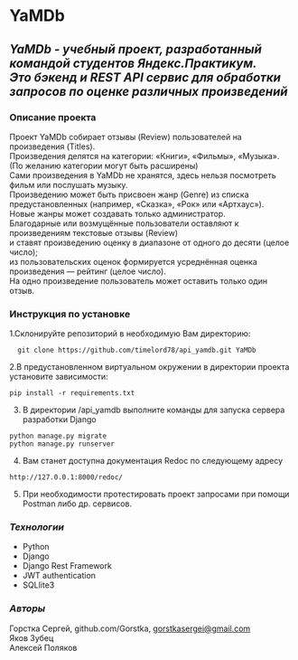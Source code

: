 YaMDb
=====
*YaMDb - учебный проект, разработанный командой студентов Яндекс.Практикум.</br>
Это бэкенд и REST API сервис  для обработки запросов по оценке различных произведений*
------------------------------------
### Описание проекта
Проект YaMDb собирает отзывы (Review) пользователей на произведения (Titles). </br>
Произведения делятся на категории: «Книги», «Фильмы», «Музыка». </br> 
(По желанию категории могут быть расширены) </br>
Сами произведения в YaMDb не хранятся, здесь нельзя посмотреть фильм или послушать музыку. </br>
Произведению может быть присвоен жанр (Genre) из списка предустановленных (например, «Сказка», «Рок» или «Артхаус»).</br>
Новые жанры может создавать только администратор. </br>
Благодарные или возмущённые пользователи оставляют к произведениям текстовые отзывы (Review)</br>
и ставят произведению оценку в диапазоне от одного до десяти (целое число);</br>
из пользовательских оценок формируется усреднённая оценка произведения — рейтинг (целое число).</br>
На одно произведение пользователь может оставить только один отзыв.

### Инструкция по установке
1.Склонируйте репозиторий в необходимую Вам директорию:
```
  git clone https://github.com/timelord78/api_yamdb.git YaMDb
```
2.В предустановленном виртуальном окружении в директории проекта установите зависимости:
```
pip install -r requirements.txt
```
3. В директории /api_yamdb выполните команды для запуска сервера разработки Django
```
python manage.py migrate
python manage.py runserver
```
4. Вам станет доступна документация Redoc по следующему адресу
```
http://127.0.0.1:8000/redoc/
```
5. При необходимости протестировать проект запросами при помощи Postman либо др. сервисов.

### _Технологии_

- Python 
- Django
- Django Rest Framework
- JWT authentication
- SQLlite3

### _Авторы_

Горстка Сергей, github.com/Gorstka, gorstkasergei@gmail.com </br>
Яков Зубец </br>
Алексей Поляков
